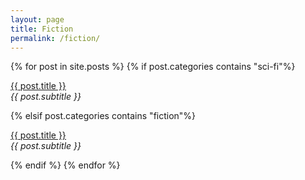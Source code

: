 ```yaml
---
layout: page
title: Fiction
permalink: /fiction/
---
```


<div class="posts">
    {% for post in site.posts %}
        {% if post.categories contains "sci-fi"%}
                <p><u><a href="{{ site.baseurl }}{{ post.url }}">{{ post.title }}</a></u><br><i>{{ post.subtitle }}</i></p>
        {% elsif post.categories contains "fiction"%}
            <p><u><a href="{{ site.baseurl }}{{ post.url }}">{{ post.title }}</a></u><br><i>{{ post.subtitle }}</i></p>
        {% endif %}
    {% endfor %}
<div class="posts">    